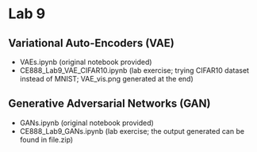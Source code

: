 # Lab 9

## Variational Auto-Encoders (VAE)
- VAEs.ipynb (original notebook provided)
- CE888_Lab9_VAE_CIFAR10.ipynb (lab exercise; trying CIFAR10 dataset instead of MNIST; VAE_vis.png generated at the end)

## Generative Adversarial Networks (GAN)
- GANs.ipynb (original notebook provided)
- CE888_Lab9_GANs.ipynb (lab exercise; the output generated can be found in file.zip)